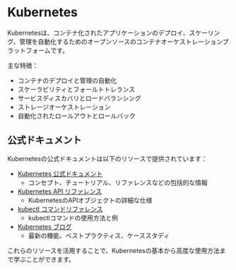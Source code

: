 # Kubernetes

Kubernetesは、コンテナ化されたアプリケーションのデプロイ、スケーリング、管理を自動化するためのオープンソースのコンテナオーケストレーションプラットフォームです。

主な特徴：
- コンテナのデプロイと管理の自動化
- スケーラビリティとフォールトトレランス
- サービスディスカバリとロードバランシング
- ストレージオーケストレーション
- 自動化されたロールアウトとロールバック

## 公式ドキュメント

Kubernetesの公式ドキュメントは以下のリソースで提供されています：

- [Kubernetes 公式ドキュメント](https://kubernetes.io/docs/home/)
  - コンセプト、チュートリアル、リファレンスなどの包括的な情報
- [Kubernetes API リファレンス](https://kubernetes.io/docs/reference/generated/kubernetes-api/v1.28/)
  - KubernetesのAPIオブジェクトの詳細な仕様
- [kubectl コマンドリファレンス](https://kubernetes.io/docs/reference/generated/kubectl/kubectl-commands)
  - kubectlコマンドの使用方法と例
- [Kubernetes ブログ](https://kubernetes.io/blog/)
  - 最新の機能、ベストプラクティス、ケーススタディ

これらのリソースを活用することで、Kubernetesの基本から高度な使用方法まで学ぶことができます。

